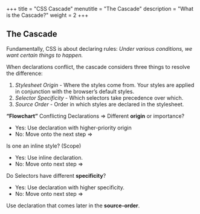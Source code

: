 +++
title = "CSS Cascade"
menutitle = "The Cascade"
description = "What is the Cascade?"
weight = 2
+++

## The Cascade

Fundamentally, CSS is about declaring rules: _Under various conditions, we want certain things to happen._

When declarations conflict, the cascade considers three things to resolve the difference:
1. _Stylesheet Origin_ - Where the styles come from. Your styles are applied in conjunction with the browser’s default styles.
2. _Selector Specificity_ - Which selectors take precedence over which.
3. _Source Order_ - Order in which styles are declared in the stylesheet.

**“Flowchart”**
Conflicting Declarations =>
Different **origin** or importance?
- Yes: Use declaration with higher-priority origin
- No: Move onto the next step =>

Is one an inline style? (Scope)
- Yes: Use inline declaration.
- No: Move onto next step =>

Do Selectors have different **specificity**?
- Yes: Use declaration with higher specificity.
- No: Move onto next step =>

Use declaration that comes later in the **source-order**.
